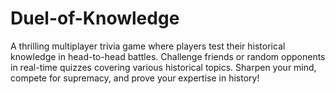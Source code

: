 # Duel-of-Knowledge
 A thrilling multiplayer trivia game where players test their historical knowledge in head-to-head battles. Challenge friends or random opponents in real-time quizzes covering various historical topics. Sharpen your mind, compete for supremacy, and prove your expertise in history!
